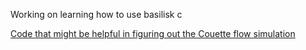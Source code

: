 Working on learning how to use basilisk c

[Code that might be helpful in figuring out the Couette flow simulation](https://08521538765653465038.googlegroups.com/attach/ca5f633ed739/code.c?part=0.4&view=1&vt=ANaJVrFBzWALFxE15c6oCe3Zh3DmruRR34e80HLsywuY-OXes-5zmgzTW9VUDoZXFJVcOVicGJES_GOXg5-xybrajSZfhcPCcF0qc-pPBUWQWfX84jemOPQ)
